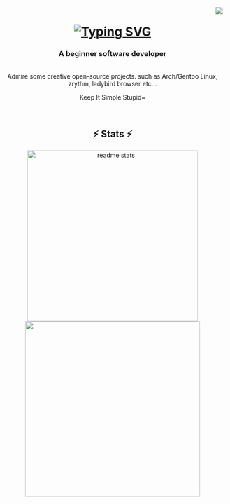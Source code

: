 <img align="right" src="https://visitor-badge.laobi.icu/badge?page_id=jindongjie.jindongjie&right_color=yellow" />
<h1 align="center">
   <a href="https://git.io/typing-svg"><img src="http://readme-typing-svg.herokuapp.com?font=Fira+Code&size=22&pause=1000&color=D8A52D&random=true&width=550&lines=%F0%9F%8C%8F%F0%9F%8C%A4%EF%B8%8F+Welcome+to+the+earth+internet+!%F0%9F%AA%90;I+am+ar0m+~+%F0%9F%8C%91%F0%9F%8C%91" alt="Typing SVG" /></a>
</h1>


<h3 align="center">A beginner software developer</h3>

<br/>

<div align="center">
Admire some creative open-source projects.
such as Arch/Gentoo Linux, zrythm, ladybird browser etc...

Keep It Simple Stupid~

</div>

<br>
<h2 align="center">⚡ Stats ⚡</h2>
<div align=center>
  <img width=390 src="https://github-readme-stats.vercel.app/api?username=jindongjie&theme=gruvbox&count_private=true&show_icons=true&rank_icon=github&border_radius=10" alt="readme stats" />
  <br/>
  <a href="https://github.com/Haltroy">
  <img height=400 align="center" src="https://github-readme-stats.vercel.app/api/top-langs/?username=jindongjie&count=10&layout=donut-vertical&theme=transparent" />
</a>
   <br/>
  
</div>
